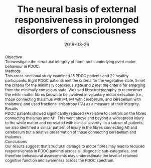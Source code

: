 ---
abstract: 'Objective </br>
To investigate the structural integrity of fibre tracts underlying overt motor behaviour in PDOC. </br> Methods </br>
This cross-sectional study examined 15 PDOC patients and 22 healthy participants. Eight PDOC patients met the criteria for the vegetative state, 5 met the criteria for the minimally conscious state and 2 met the criteria for emerging from the minimally conscious state. We used fibre tractography to reconstruct the white matter fibres known to be involved in voluntary motor execution (i.e., those connecting thalamus with M1, M1 with cerebellum, and cerebellum with thalamus) and used fractional anisotropy (FA) as a measure of their integrity. </br>
Results </br>
PDOC patients showed significantly reduced FA relative to controls on the fibres connecting thalamus and M1. This went above and beyond a widespread injury to the white matter and correlated with clinical severity. In a subset of patients, we also identified a similar pattern of injury in the fibres connecting M1 and cerebellum but a relative preservation of those connecting cerebellum and thalamus. </br>
Conclusions </br>
Our results suggest that structural damage to motor fibres may lead to reduced responsiveness in PDOC patients across all diagnostic sub-categories, and therefore behavioural assessments may underestimate the level of retained cognitive function and awareness across the PDOC spectrum.'
authors:
- admin
- Adrian M Owen
- Davinia Fernández-Espejo
date: "2019-03-26"
doi: ""
featured: false
image:
  caption: 'Image credit: [**Unsplash**](https://unsplash.com/photos/uhHPgq6QFgE)'
  focal_point: Left
  preview_only: false
projects: []
publication: '*NeuroImage: Clinical, 22*'
publication_short: ""
publication_types:
- "2"
publishDate: "2019-03-26"
slides: ""
summary: We assess the structural integrity of the fibres connecting the thalamus, primary motor cortex and cerebellum in PDOC. PDOC patients showed reduced FA relative to controls on the fibres connecting thalamus and primary motor cortex. Individual analyses in a subset of patients also revealed lower FA in supratentorial but not infratentorial tracts. Structural damage to motor fibres may lead to reduced responsiveness in PDOC. Behavioural assessments may underestimate the level of retained cognitive function.

tags:
- Source Themes
title: The neural basis of external responsiveness in prolonged disorders of consciousness
url_code: ""
url_dataset: ""
url_pdf: https://www.sciencedirect.com/science/article/pii/S221315821930141X
url_poster: ""
url_project: ""
url_slides: ""
url_source: ""
url_video: ""
---
